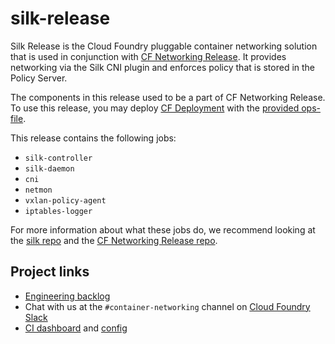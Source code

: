# silk-release

Silk Release is the Cloud Foundry pluggable container networking solution that is used in conjunction
with [CF Networking Release](https://code.cloudfoundry.org/cf-networking-release). It provides networking via the Silk CNI plugin
and enforces policy that is stored in the Policy Server.

The components in this release used to be a part of CF Networking Release. To use this release, you may deploy
[CF Deployment](https://github.com/cloudfoundry/cf-deployment) with the [provided ops-file](https://github.com/cloudfoundry/cf-deployment/tree/master/operations/experimental/use-silk-release.yml).

This release contains the following jobs:
- `silk-controller`
- `silk-daemon`
- `cni`
- `netmon`
- `vxlan-policy-agent`
- `iptables-logger`

For more information about what these jobs do, we recommend looking at the [silk repo](https://code.cloudfoundry.org/silk)
and the [CF Networking Release repo](https://code.cloudfoundry.org/cf-networking-release).

## Project links
- [Engineering backlog](https://www.pivotaltracker.com/n/projects/1498342)
- Chat with us at the `#container-networking` channel on [Cloud Foundry Slack](http://slack.cloudfoundry.org/)
- [CI dashboard](http://dashboard.c2c.cf-app.com) and [config](https://github.com/cloudfoundry-incubator/cf-networking-ci)
